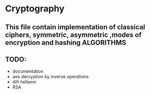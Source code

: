 # Cryptography

## This file contain implementation of classical ciphers, symmetric, asymmetric ,modes of encryption and hashing ALGORITHMS


## TODO:
- documentation
- aes decryption by inverse operations
- difi hellamn
- RSA

